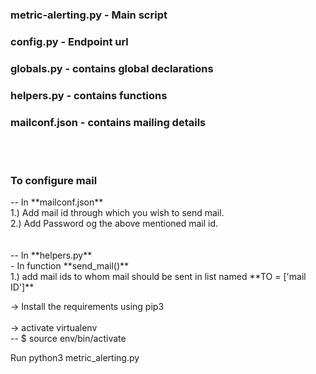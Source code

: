 <h3>metric-alerting.py - Main script</h3>
<h3>config.py - Endpoint url</h3>
<h3>globals.py - contains global declarations</h3>
<h3>helpers.py - contains functions</h3>
<h3>mailconf.json - contains mailing details</h3>
<br>
<br>
<h3>To configure mail</h3>
-- In **mailconf.json** <br>
    1.) Add mail id through which you wish to send mail.<br>
    2.) Add Password og the above mentioned mail id.<br>
<br>
<br>
-- In **helpers.py**<br>
    - In function **send_mail()**<br>
        1.) add mail ids to whom mail should be sent in list named **TO = ['mail ID']**<br> 


-> Install the requirements using pip3        
<br>
-> activate virtualenv
<br>
-- $ source env/bin/activate

Run python3 metric_alerting.py
